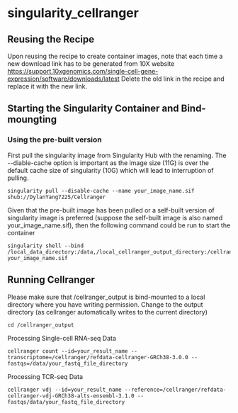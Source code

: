 # singularity_cellranger
## Reusing the Recipe

Upon reusing the recipe to create container images, note that each time a new download link has to be generated from 10X website
https://support.10xgenomics.com/single-cell-gene-expression/software/downloads/latest
Delete the old link in the recipe and replace it with the new link.

## Starting the Singularity Container and Bind-moungting 
### Using the pre-built version
First pull the singularity image from Singularity Hub with the renaming. The --diable-cache option is important as the image size (11G) is over the default cache size of singularity (10G) which will lead to interruption of pulling.
```
singularity pull --disable-cache --name your_image_name.sif shub://DylanYang7225/Cellranger
```

Given that the pre-built image has been pulled or a self-built version of singularity image is preferred (suppose the self-built image is also named your_image_name.sif), then the following command could be run to start the container
```
singularity shell --bind /local_data_directory:/data,/local_cellranger_output_directory:/cellranger_output your_image_name.sif
```

## Running Cellranger 
Please make sure that /cellranger_output is bind-mounted to a local directory where you have writing permission. Change to the output directory (as cellranger automatically writes to the current directory)
```
cd /cellranger_output
```
Processing Single-cell RNA-seq Data
```
cellranger count --id=your_result_name --transcriptome=/cellranger/refdata-cellranger-GRCh38-3.0.0 --fastqs=/data/your_fastq_file_directory
```
Processing TCR-seq Data
```
cellranger vdj --id=your_result_name --reference=/cellranger/refdata-cellranger-vdj-GRCh38-alts-ensembl-3.1.0 --fastqs/data/your_fastq_file_directory
```
